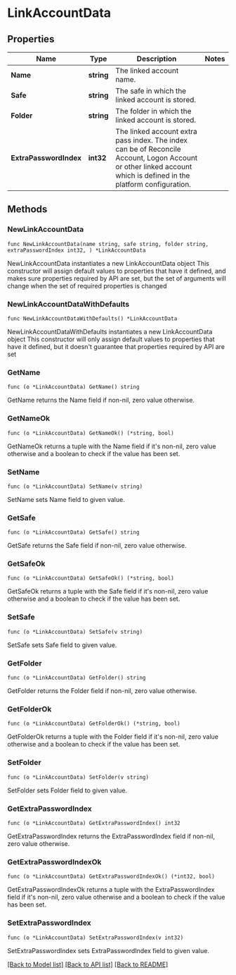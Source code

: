 # LinkAccountData

## Properties

Name | Type | Description | Notes
------------ | ------------- | ------------- | -------------
**Name** | **string** | The linked account name. | 
**Safe** | **string** | The safe in which the linked account is stored. | 
**Folder** | **string** | The folder in which the linked account is stored. | 
**ExtraPasswordIndex** | **int32** | The linked account extra pass index.  The index can be of Reconcile Account, Logon Account or other linked account which is defined in the platform configuration. | 

## Methods

### NewLinkAccountData

`func NewLinkAccountData(name string, safe string, folder string, extraPasswordIndex int32, ) *LinkAccountData`

NewLinkAccountData instantiates a new LinkAccountData object
This constructor will assign default values to properties that have it defined,
and makes sure properties required by API are set, but the set of arguments
will change when the set of required properties is changed

### NewLinkAccountDataWithDefaults

`func NewLinkAccountDataWithDefaults() *LinkAccountData`

NewLinkAccountDataWithDefaults instantiates a new LinkAccountData object
This constructor will only assign default values to properties that have it defined,
but it doesn't guarantee that properties required by API are set

### GetName

`func (o *LinkAccountData) GetName() string`

GetName returns the Name field if non-nil, zero value otherwise.

### GetNameOk

`func (o *LinkAccountData) GetNameOk() (*string, bool)`

GetNameOk returns a tuple with the Name field if it's non-nil, zero value otherwise
and a boolean to check if the value has been set.

### SetName

`func (o *LinkAccountData) SetName(v string)`

SetName sets Name field to given value.


### GetSafe

`func (o *LinkAccountData) GetSafe() string`

GetSafe returns the Safe field if non-nil, zero value otherwise.

### GetSafeOk

`func (o *LinkAccountData) GetSafeOk() (*string, bool)`

GetSafeOk returns a tuple with the Safe field if it's non-nil, zero value otherwise
and a boolean to check if the value has been set.

### SetSafe

`func (o *LinkAccountData) SetSafe(v string)`

SetSafe sets Safe field to given value.


### GetFolder

`func (o *LinkAccountData) GetFolder() string`

GetFolder returns the Folder field if non-nil, zero value otherwise.

### GetFolderOk

`func (o *LinkAccountData) GetFolderOk() (*string, bool)`

GetFolderOk returns a tuple with the Folder field if it's non-nil, zero value otherwise
and a boolean to check if the value has been set.

### SetFolder

`func (o *LinkAccountData) SetFolder(v string)`

SetFolder sets Folder field to given value.


### GetExtraPasswordIndex

`func (o *LinkAccountData) GetExtraPasswordIndex() int32`

GetExtraPasswordIndex returns the ExtraPasswordIndex field if non-nil, zero value otherwise.

### GetExtraPasswordIndexOk

`func (o *LinkAccountData) GetExtraPasswordIndexOk() (*int32, bool)`

GetExtraPasswordIndexOk returns a tuple with the ExtraPasswordIndex field if it's non-nil, zero value otherwise
and a boolean to check if the value has been set.

### SetExtraPasswordIndex

`func (o *LinkAccountData) SetExtraPasswordIndex(v int32)`

SetExtraPasswordIndex sets ExtraPasswordIndex field to given value.



[[Back to Model list]](../README.md#documentation-for-models) [[Back to API list]](../README.md#documentation-for-api-endpoints) [[Back to README]](../README.md)


